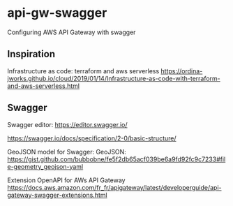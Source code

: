 # api-gw-swagger

Configuring AWS API Gateway with swagger

## Inspiration

Infrastructure as code: terraform and aws serverless
https://ordina-jworks.github.io/cloud/2019/01/14/Infrastructure-as-code-with-terraform-and-aws-serverless.html



## Swagger

Swagger editor: https://editor.swagger.io/

https://swagger.io/docs/specification/2-0/basic-structure/

GeoJSON model for Swagger:
GeoJSON:  https://gist.github.com/bubbobne/fe5f2db65acf039be6a9fd92fc9c7233#file-geometry_geojson-yaml


Extension OpenAPI for AWs API Gateway
https://docs.aws.amazon.com/fr_fr/apigateway/latest/developerguide/api-gateway-swagger-extensions.html

